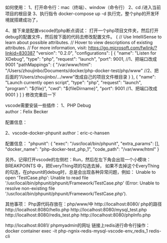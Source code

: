 如何使用：
1、打开命令行：mac（终端）、window（命令行）
2、cd /进入当前项目的根目录
3、执行指令 docker-compose up -d
执行完，整个php的开发环境就搭建成功了，

4、接下来是配置vscode的php断点调试：
打开一个php项目文件夹，然后打开debug的配置文件，然后按下面的代码去修改配置文件。
{
    // Use IntelliSense to learn about possible attributes.
    // Hover to view descriptions of existing attributes.
    // For more information, visit: https://go.microsoft.com/fwlink/?linkid=830387
    "version": "0.2.0",
    "configurations": [
        {
            "name": "Listen for XDebug",
            "type": "php",
            "request": "launch",
            "port": 9001,  //1、把端口改成9001
            "pathMappings": { 
                "/var/www/html": "/Users/zhoujinbo/Documents/docker/php-docker-test/php/www"  //2、把后面的“/Users/zhoujinbo/.../www”改成自己的项目文件根目录
            }
        },
        {
            "name": "Launch currently open script",
            "type": "php",
            "request": "launch",
            "program": "${file}",
            "cwd": "${fileDirname}",
            "port": 9001 //1、把端口改成9001
        }
    ]
}
修改完重启一下

vscode需要安装一些插件：
1、PHP Debug         
author：Felix Becker

配置信息：


2、vscode-docker-phpunit
author：eric-c-hansen

配置信息：
"phpunit": {
    "exec": "/usr/local/bin/phpunit",
    "extra_params": [],
    "docker_name": "php-docker-test_php_1",
    "code_path": "/var/www/html"
  }

   另外，记得打开vscode的左侧栏：Run，然后在左下角会出现一个小模块：BREAKPOINTS 中，把EveryThing项的勾选去掉，
  如果不去掉这个EveryThing的勾选，在phpunit的debug时，总是会出现各种异常问题，例如：
  Unable to open 'TestCase.php': Unable to read file '/usr/local/bin/phpunit/phpunit/Framework/TestCase.php' (Error: Unable to resolve non-existing file '/usr/local/bin/phpunit/phpunit/Framework/TestCase.php').


其他事项：
Php源代码存放在：php/www/中
http://localhost:8080/     php的路径
http://localhost:8080/hello.php
http://localhost:8080/mysql_test.php
http://localhost:8080/redis_test.php
http://localhost:8080/phpInfo.php

http://localhost:8081/     phpmyadmin的网址
链接上redis进行命令行操作： 
docker container exec -it php-ngnix-redis-mysql-vscode-env_redis_1 redis-cli
